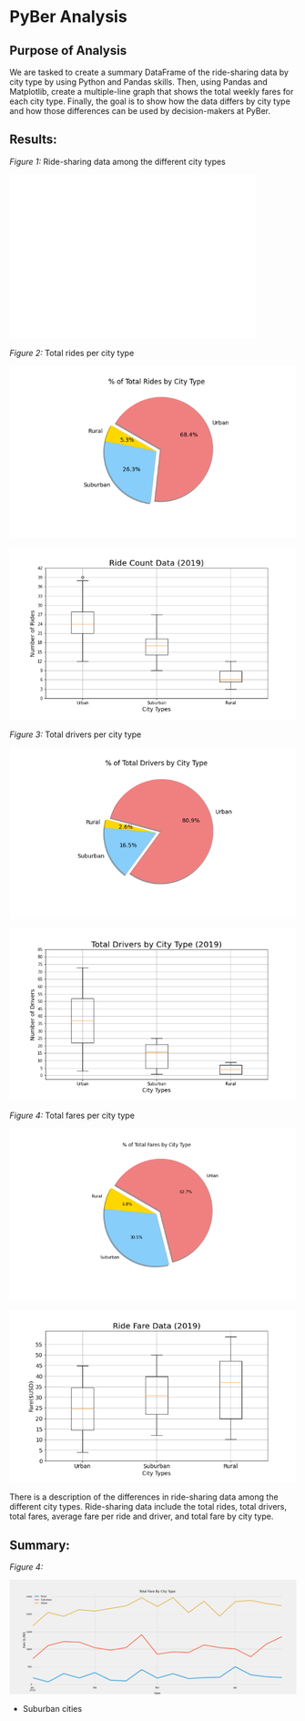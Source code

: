 # PyBer Analysis

## Purpose of Analysis

We are tasked to create a summary DataFrame of the ride-sharing data by city type by using Python and Pandas skills. Then, using Pandas and Matplotlib, create a multiple-line graph that shows the total weekly fares for each city type. Finally, the goal is to show how the data differs by city type and how those differences can be used by decision-makers at PyBer.


## Results:

*Figure 1:* Ride-sharing data among the different city types

![](analysis/Fig1.png)



*Figure 2:* Total rides per city type

![](analysis/Fig6.png)


![](analysis/Fig2.png)


*Figure 3:* Total drivers per city type

![](analysis/Fig7.png)


![](analysis/Fig4.png)


*Figure 4:* Total fares per city type

![](analysis/Fig5.png)


![](analysis/Fig3.png)





There is a description of the differences in ride-sharing data among the different city types. Ride-sharing data include the total rides, total drivers, total fares, average fare per ride and driver, and total fare by city type.



## Summary:

*Figure 4:*

![](analysis/PyBer_fare_summary.png)

- Suburban cities 
